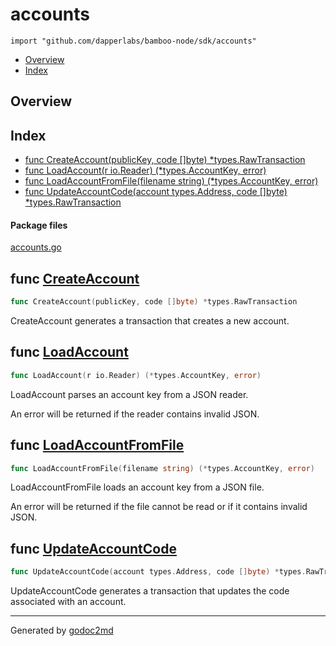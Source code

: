 

# accounts
`import "github.com/dapperlabs/bamboo-node/sdk/accounts"`

* [Overview](#pkg-overview)
* [Index](#pkg-index)

## <a name="pkg-overview">Overview</a>



## <a name="pkg-index">Index</a>
* [func CreateAccount(publicKey, code []byte) *types.RawTransaction](#CreateAccount)
* [func LoadAccount(r io.Reader) (*types.AccountKey, error)](#LoadAccount)
* [func LoadAccountFromFile(filename string) (*types.AccountKey, error)](#LoadAccountFromFile)
* [func UpdateAccountCode(account types.Address, code []byte) *types.RawTransaction](#UpdateAccountCode)


#### <a name="pkg-files">Package files</a>
[accounts.go](https://github.com/dapperlabs/bamboo-node/tree/master/sdk/accounts/accounts.go)





## <a name="CreateAccount">func</a> [CreateAccount](https://github.com/dapperlabs/bamboo-node/tree/master/sdk/accounts/accounts.go?s=1443:1507#L65)
``` go
func CreateAccount(publicKey, code []byte) *types.RawTransaction
```
CreateAccount generates a transaction that creates a new account.



## <a name="LoadAccount">func</a> [LoadAccount](https://github.com/dapperlabs/bamboo-node/tree/master/sdk/accounts/accounts.go?s=874:930#L38)
``` go
func LoadAccount(r io.Reader) (*types.AccountKey, error)
```
LoadAccount parses an account key from a JSON reader.

An error will be returned if the reader contains invalid JSON.



## <a name="LoadAccountFromFile">func</a> [LoadAccountFromFile](https://github.com/dapperlabs/bamboo-node/tree/master/sdk/accounts/accounts.go?s=583:651#L26)
``` go
func LoadAccountFromFile(filename string) (*types.AccountKey, error)
```
LoadAccountFromFile loads an account key from a JSON file.

An error will be returned if the file cannot be read or if it contains invalid JSON.



## <a name="UpdateAccountCode">func</a> [UpdateAccountCode](https://github.com/dapperlabs/bamboo-node/tree/master/sdk/accounts/accounts.go?s=1888:1968#L83)
``` go
func UpdateAccountCode(account types.Address, code []byte) *types.RawTransaction
```
UpdateAccountCode generates a transaction that updates the code associated with an account.








- - -
Generated by [godoc2md](http://godoc.org/github.com/lanre-ade/godoc2md)
